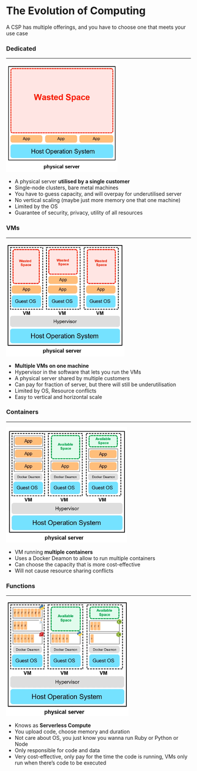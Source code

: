 # The Evolution of Computing

A CSP has multiple offerings, and you have to choose one that meets your use case

### Dedicated

---

![Untitled](The%20Evolution%20of%20Computing%20ba130d6fd2eb492d9a4438f0238b4099/Untitled.png)

- A physical server **utilised by a single customer**
- Single-node clusters, bare metal machines
- You have to guess capacity, and will overpay for underutilised server
- No vertical scaling (maybe just more memory one that one machine)
- Limited by the OS
- Guarantee of security, privacy, utility of all resources

### VMs

---

![Untitled](The%20Evolution%20of%20Computing%20ba130d6fd2eb492d9a4438f0238b4099/Untitled%201.png)

- **Multiple VMs on one machine**
- Hypervisor in the software that lets you run the VMs
- A physical server shared by multiple customers
- Can pay for fraction of server, but there will still be underutilisation
- Limited by OS, Resource conflicts
- Easy to vertical and horizontal scale

### Containers

---

![Untitled](The%20Evolution%20of%20Computing%20ba130d6fd2eb492d9a4438f0238b4099/Untitled%202.png)

- VM running **multiple containers**
- Uses a Docker Deamon to allow to run multiple containers
- Can choose the capacity that is more cost-effective
- Will not cause resource sharing conflicts

### Functions

---

![Untitled](The%20Evolution%20of%20Computing%20ba130d6fd2eb492d9a4438f0238b4099/Untitled%203.png)

- Knows as ************************************Serverless Compute************************************
- You upload code, choose memory and duration
- Not care about OS, you just know you wanna run Ruby or Python or Node
- Only responsible for code and data
- Very cost-effective, only pay for the time the code is running, VMs only run when there’s code to be executed